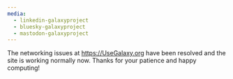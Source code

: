 ```yaml
---
media:
  - linkedin-galaxyproject
  - bluesky-galaxyproject
  - mastodon-galaxyproject
---
```

The networking issues at https://UseGalaxy.org have been resolved and the site is working normally now. Thanks for your patience and happy computing!
